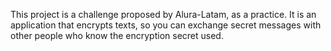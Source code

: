 This project is a challenge proposed by Alura-Latam, as a practice. It is an application that encrypts texts, so you can exchange secret messages with other people who know the encryption secret used.


